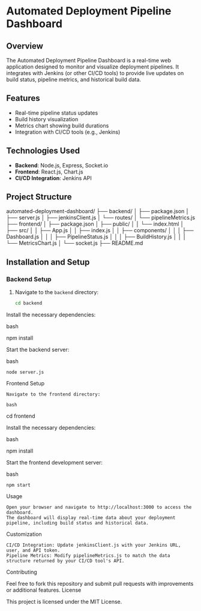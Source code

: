 # Automated Deployment Pipeline Dashboard

## Overview

The Automated Deployment Pipeline Dashboard is a real-time web application designed to monitor and visualize deployment pipelines. It integrates with Jenkins (or other CI/CD tools) to provide live updates on build status, pipeline metrics, and historical build data.

## Features

- Real-time pipeline status updates
- Build history visualization
- Metrics chart showing build durations
- Integration with CI/CD tools (e.g., Jenkins)

## Technologies Used

- **Backend**: Node.js, Express, Socket.io
- **Frontend**: React.js, Chart.js
- **CI/CD Integration**: Jenkins API

## Project Structure

automated-deployment-dashboard/ ├── backend/ │ ├── package.json │ ├── server.js │ ├── jenkinsClient.js │ └── routes/ │ └── pipelineMetrics.js ├── frontend/ │ ├── package.json │ ├── public/ │ │ └── index.html │ ├── src/ │ │ ├── App.js │ │ ├── index.js │ │ ├── components/ │ │ │ ├── Dashboard.js │ │ │ ├── PipelineStatus.js │ │ │ ├── BuildHistory.js │ │ │ └── MetricsChart.js │ └── socket.js ├── README.md


## Installation and Setup

### Backend Setup

1. Navigate to the `backend` directory:
   ```bash
   cd backend
Install the necessary dependencies:

bash

npm install

Start the backend server:

bash

    node server.js

Frontend Setup

    Navigate to the frontend directory:

    bash

cd frontend

Install the necessary dependencies:

bash

npm install

Start the frontend development server:

bash

    npm start

Usage

    Open your browser and navigate to http://localhost:3000 to access the dashboard.
    The dashboard will display real-time data about your deployment pipeline, including build status and historical data.

Customization

    CI/CD Integration: Update jenkinsClient.js with your Jenkins URL, user, and API token.
    Pipeline Metrics: Modify pipelineMetrics.js to match the data structure returned by your CI/CD tool's API.

Contributing

Feel free to fork this repository and submit pull requests with improvements or additional features.
License

This project is licensed under the MIT License.